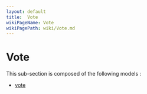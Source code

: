```yaml
---
layout: default
title:  Vote
wikiPageName: Vote
wikiPagePath: wiki/Vote.md
---
```


# Vote

This sub-section is composed of the following models :

* [vote](references#VoteVote)

